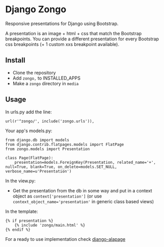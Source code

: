 Django Zongo
==============

Responsive presentations for Django using Bootstrap. 

A presentation is an image + html + css that match the Bootstrap breakpoints. You can provide a different presentation for every Bootstrap css breakpoints (+ 1 custom xxs breakpoint available).

Install
--------------

- Clone the repository
- Add `zongo,` to INSTALLED_APPS
- Make a `zongo` directory in `media`

Usage
--------------

In urls.py add the line:

	url(r'^zongo/', include('zongo.urls')),

Your app's models.py:

	from django.db import models
	from django.contrib.flatpages.models import FlatPage
	from zongo.models import Presentation
	
	class Page(FlatPage):
	    presentation=models.ForeignKey(Presentation, related_name='+', null=True, blank=True, on_delete=models.SET_NULL, verbose_name=u'Presentation') 

In the view.py:

- Get the presentation from the db in some way and put in a context object as `context['presentation']` (or use `context_object_name='presentation'` in generic class based views)

In the template:

	{% if presentation %}
		{% include 'zongo/main.html' %}
	{% endif %}

For a ready to use implementation check [django-alapage](https://github.com/synw/django-alapage)
